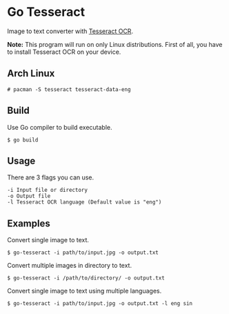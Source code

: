 # Go Tesseract
Image to text converter with [Tesseract OCR](https://github.com/tesseract-ocr/tesseract).

**Note:** This program will run on only Linux distributions. First of all, you have to install Tesseract OCR on your device.

## Arch Linux
```
# pacman -S tesseract tesseract-data-eng
```

## Build
Use Go compiler to build executable.

```
$ go build
```

## Usage
There are 3 flags you can use.

```
-i Input file or directory
-o Output file
-l Tesseract OCR language (Default value is "eng")
```

## Examples
Convert single image to text.

```
$ go-tesseract -i path/to/input.jpg -o output.txt
```

Convert multiple images in directory to text.

```
$ go-tesseract -i /path/to/directory/ -o output.txt
```

Convert single image to text using multiple languages.

```
$ go-tesseract -i path/to/input.jpg -o output.txt -l eng sin
```
